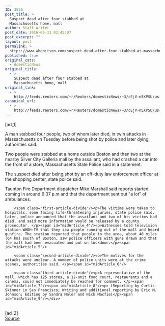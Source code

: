 ```yaml
---
ID: 3526
post_title: >
  Suspect dead after four stabbed at
  Massachusetts home, mall
author: Staff Writer
post_date: 2016-05-11 03:45:07
post_excerpt: ""
layout: post
permalink: >
  https://www.whenitson.com/suspect-dead-after-four-stabbed-at-massachusetts-home-mall/
published: true
original_cats:
  - domesticNews
original_title:
  - >
    Suspect dead after four stabbed at
    Massachusetts home, mall
original_link:
  - >
    http://feeds.reuters.com/~r/Reuters/domesticNews/~3/cEjV-n5XPSU/us-massachusetts-stabbing-idUSKCN0Y12VT
canonical_url:
  - >
    http://feeds.reuters.com/~r/Reuters/domesticNews/~3/cEjV-n5XPSU/us-massachusetts-stabbing-idUSKCN0Y12VT
---
```

 [ad_1]
<br><div id="articleText">
<span id="midArticle_start"/>

<span class="focusParagraph" readability="6"><p><span class="articleLocatio&lt;/span&gt;n">A man stabbed four people, two of whom later died, in twin attacks in Massachusetts on Tuesday before being shot by police and later dying, authorities said.</span></p></span><span id="midArticle_0"/><p>Two people were stabbed at a home outside Boston and then two at the nearby Silver City Galleria mall by the assailant, who had crashed a car into the front of a store, Massachusetts State Police said in a statement.</p><span id="midArticle_1"/><p>The suspect died after being shot by an off-duty law enforcement officer at the shopping center, state police said.</p><span id="midArticle_2"/><p>Taunton Fire Department dispatcher Mike Marshall said reports started coming in around 6:37 p.m and that the department sent out "a lot" of ambulances. </p><span id="midArticle_3"/>
        
        <span class="first-article-divide"/><p>The victims were taken to hospitals, some facing life-threatening injuries, state police said. Later, police announced that the assailant and two of his victims had died, and said more information would be released by a county prosecutor. </p><span id="midArticle_4"/><p>Witnesses told television station WHDH-TV that they saw people running out of the mall and heard gunfire. The station reported that people in the area, about 40 miles (64 km) south of Boston, saw police officers with guns drawn and that the mall had been evacuated and put on lockdown.</p><span id="midArticle_5"/>
        
        <span class="second-article-divide"/><p>The motives for the attacks were unclear. A number of police units were at the crime scenes, authorities said. </p><span id="midArticle_6"/>
        
        <span class="third-article-divide"/><p>A representative of the mall, which has 125 stores, a 12-unit food court, restaurants and a cinema, could not immediately be reached for comment. </p><span id="midArticle_7"/><span id="midArticle_8"/><p> (Reporting by Curtis Skinner in San Francisco; Writing and additional reporting by Eric M. Johnson; Editing by Sandra Maler and Nick Macfie)</p><span id="midArticle_9"/></div>
<br>[ad_2]
<br><a href="http://feeds.reuters.com/~r/Reuters/domesticNews/~3/cEjV-n5XPSU/us-massachusetts-stabbing-idUSKCN0Y12VT">Source </a>